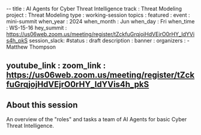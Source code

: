 --
title        : AI Agents for Cyber Threat Intelligence 
track        : Threat Modeling
project      : Threat Modeling
type         : working-session
topics       : 
featured     :
event        : mini-summit
when_year    : 2024
when_month   : Jun
when_day     : Fri
when_time    : WS-15-16
hey_summit   : https://us06web.zoom.us/meeting/register/tZckfuGrqjojHdVEjrO0rHY_IdYVis4h_pkS
session_slack:
#status      : draft
description  :
banner       : 
organizers   :
     - Matthew Thompson
    
youtube_link : 
zoom_link    : https://us06web.zoom.us/meeting/register/tZckfuGrqjojHdVEjrO0rHY_IdYVis4h_pkS
---

## About this session
An overview of the "roles" and tasks a team of AI Agents for basic Cyber Threat Intelligence. 
